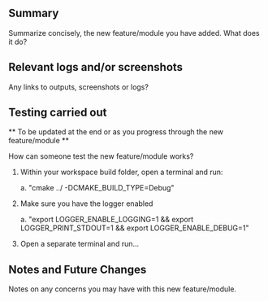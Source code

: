 ## Summary
Summarize concisely, the new feature/module you have added. What does it do?

## Relevant logs and/or screenshots
Any links to outputs, screenshots or logs?

## Testing carried out
** To be updated at the end or as you progress through the new feature/module **

How can someone test the new feature/module works?
1. Within your workspace build folder, open a terminal and run:

   a. "cmake ../ -DCMAKE_BUILD_TYPE=Debug"
2. Make sure you have the logger enabled

   a. "export LOGGER_ENABLE_LOGGING=1 && export LOGGER_PRINT_STDOUT=1 &&  export LOGGER_ENABLE_DEBUG=1"
3. Open a separate terminal and run...

## Notes and Future Changes
Notes on any concerns you may have with this new feature/module.
